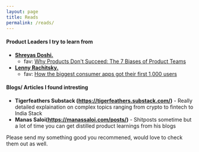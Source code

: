 ```yaml
---
layout: page
title: Reads
permalink: /reads/
---
```


#### Product Leaders I try to learn from

- **[Shreyas Doshi.](https://twitter.com/shreyas)** 
   - fav: [Why Products Don't Succeed: The 7 Biases of Product Teams](https://www.linkedin.com/pulse/why-products-dont-succeed-7-biases-product-teams-shreyas-doshi/)
- **[Lenny Rachitsky.](https://twitter.com/lennysan)** 
   - fav: [How the biggest consumer apps got their first 1,000 users](https://www.lennysnewsletter.com/p/how-the-biggest-consumer-apps-got)

#### Blogs/ Articles I found intresting
- **Tigerfeathers Substack (https://tigerfeathers.substack.com/)** - Really detailed explaination on complex topics ranging from crypto to fintech to India Stack
- **Manas Saloi(https://manassaloi.com/posts/)** - Shitposts sometime but a lot of time you can get distilled product learnings from his blogs 

Please send my something good you recommened, would love to check them out as well.
